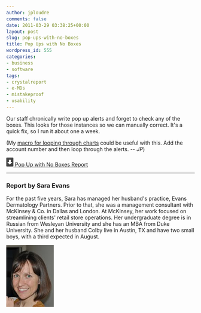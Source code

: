 ```yaml
---
author: jploudre
comments: false
date: 2011-03-29 03:38:25+00:00
layout: post
slug: pop-ups-with-no-boxes
title: Pop Ups with No Boxes
wordpress_id: 555
categories:
- business
- software
tags:
- crystalreport
- e-MDs
- mistakeproof
- usability
---
```


Our staff chronically write pop up alerts and forget to check any of the boxes.  This looks for those instances so we can manually correct.  It's a quick fix, so I run it about one a week.

(My [macro for looping through charts](/2011/macro-to-add-flowsheets-in-e-mds/) could be useful with this. Add the account number and then loop through the alerts. -- *JP*)

[![](/files/2011/01/57-download.png) Pop Up with No Boxes Report](/files/2011/03/Pop-Up-with-No-Boxes-Report.zip)

---------------

### Report by Sara Evans

For the past five years, Sara has managed her husband's practice, Evans Dermatology Partners.  Prior to that, she was a management consultant with McKinsey & Co. in Dallas and London.  At McKinsey, her work focused on streamlining clients' retail store operations.  Her undergraduate degree is in Russian from Wesleyan University and she has an MBA from Duke University.  She and her husband Colby live in Austin, TX and have two small boys, with a third expected in August.

![](/files/2011/03/sara_evans.jpg.jpg)

